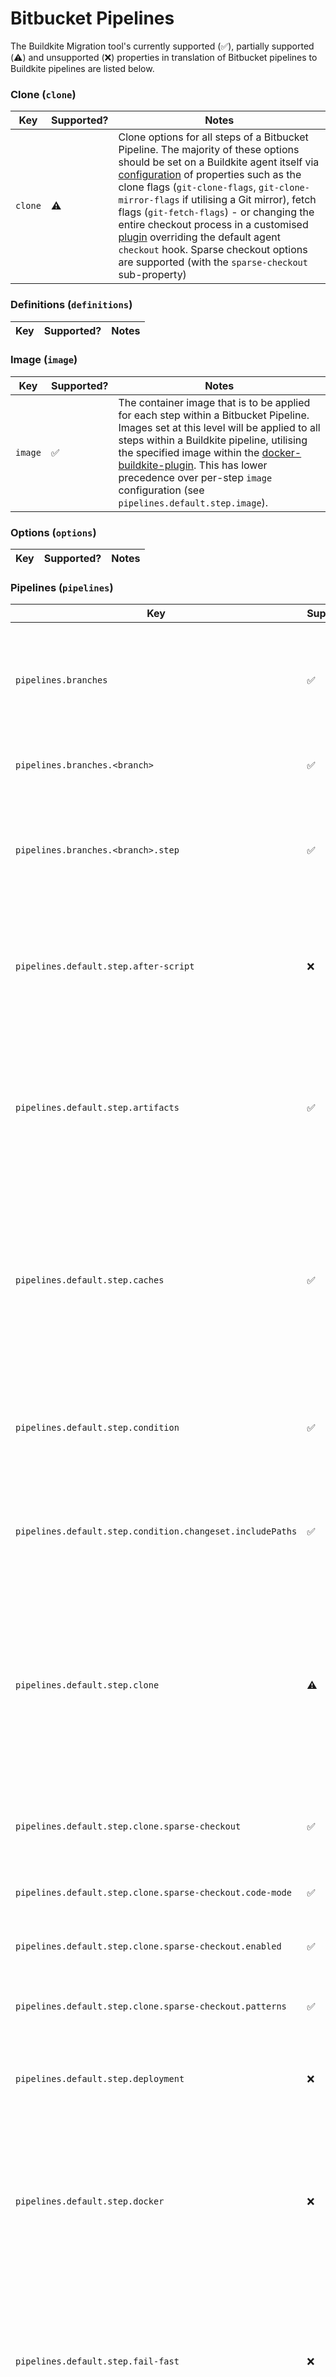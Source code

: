 # Bitbucket Pipelines

The Buildkite Migration tool's currently supported (✅), partially supported (⚠️) and unsupported (❌) properties in translation of Bitbucket pipelines to Buildkite pipelines are listed below.

### Clone (`clone`)

| Key | Supported? | Notes |
| --- | --- | --- |
| `clone` | ⚠️ | Clone options for all steps of a Bitbucket Pipeline. The majority of these options should be set on a Buildkite agent itself via [configuration](https://buildkite.com/docs/agent/v3/configuration) of properties such as the clone flags (`git-clone-flags`, `git-clone-mirror-flags` if utilising a Git mirror), fetch flags (`git-fetch-flags`) - or changing the entire checkout process in a customised [plugin](https://buildkite.com/docs/plugins/writing) overriding the default agent `checkout` hook. Sparse checkout options are supported (with the `sparse-checkout` sub-property) |

### Definitions (`definitions`)

| Key | Supported? | Notes |
| --- | --- | --- |

### Image (`image`)

| Key | Supported? | Notes |
| --- | --- | --- |
| `image` | ✅ | The container image that is to be applied for each step within a Bitbucket Pipeline. Images set at this level will be applied to all steps within a Buildkite pipeline, utilising the specified image within the [docker-buildkite-plugin](https://github.com/buildkite-plugins/docker-buildkite-plugin). This has lower precedence over per-step `image` configuration (see `pipelines.default.step.image`). |

### Options (`options`)

| Key | Supported? | Notes |
| --- | --- | --- |

### Pipelines (`pipelines`)

| Key | Supported? | Notes |
| --- | --- | --- |
| `pipelines.branches` | ✅ | Branch configuration to apply certain Bitbucket Pipeline configuration based for specific branches. Translated to a [step conditional](https://buildkite.com/docs/pipelines/conditionals#conditionals-in-steps) in the corresponding Buildkite pipeline utilising the `build.branch`/`BUILDKITE_BRANCH` variable. |
| `pipelines.branches.<branch>` | ✅ | The branch name/wildcard to apply specific Bitbucket Pipeline step configuration within. |
| `pipelines.branches.<branch>.step` | ✅ | Step configuration for a specific branch within a Bitbucket Pipeline. See configuration options in this section (`pipelines.default.step.<attribute>`) for supported/unsupported attributes. |
| `pipelines.default.step.after-script` | ❌ | The actions that a Bitbucket Pipeline will undertake after the commands in the `script` key are run. For similar hehaviour, a [repository-level](https://buildkite.com/docs/agent/v3/hooks#hook-locations-repository-hooks) `pre-exit` hook approach will yield similar behaviour - running at the latter end of the [job lifecycle](https://buildkite.com/docs/agent/v3/hooks#job-lifecycle-hooks). |
| `pipelines.default.step.artifacts` | ✅ | Build artifacts that will be required for steps later in the Bitbucket Pipeline. Artifacts that are specified (whether one specific file, or multiple) will be set within the generated Buildkite pipeline's command step within the `artifact_paths` [key](https://buildkite.com/docs/pipelines/command-step). Each file found matching (or via glob syntax) will be uploaded to Buildkite's [Artifact storage](https://buildkite.com/docs/agent/v3/cli-artifact) that can be obtained in later steps. |
| `pipelines.default.step.caches` | ✅ | Step-level dependencies downloaded from external sources (Docker, Maven, PyPi for example) which will be able to be re-used in later Bitbucket Pipeline steps. Caches that are set at step level are translated in the corresponding Buildkite pipeline utilising the [cache-buildkite-plugin](https://github.com/buildkite-plugins/cache-buildkite-plugin) to store the downloaded dependencies for re-use between Buildkite builds. |
| `pipelines.default.step.condition` | ✅ | The configuration to prevent a Bitbucket Pipeline step from running unless the specific conditional is met. Translated to an inline conditional (`if`) within the corresponding Buildkite pipelines' command step's `commands` - based on a `git diff` of the base branch.|
| `pipelines.default.step.condition.changeset.includePaths` | ✅ | The specific file (or files) that need to be detected as changed for the `condition` to apply based. This can be set as specific files - or wildcards that match multiple files in a specific directory/directories. |
| `pipelines.default.step.clone` | ⚠️ | Clone options for a specific step of a Bitbucket Pipeline. The majority of these options should be set on a Buildkite agent itself via [configuration](https://buildkite.com/docs/agent/v3/configuration) of properties such as the clone flags (`git-clone-flags`, `git-clone-mirror-flags` if utilising a Git mirror), fetch flags (`git-fetch-flags`) - or changing the entire checkout process in a customised [plugin](https://buildkite.com/docs/plugins/writing) overriding the default agent `checkout` hook. Sparse checkout options are supported (with the `sparse-checkout` sub-property) |
| `pipelines.default.step.clone.sparse-checkout` | ✅ | Sparse-checkout option for a Bitbucket Pipeline step. Translated to utilising the [sparse-checkout-buildkite-plugin](https://github.com/buildkite-plugins/sparse-checkout-buildkite-plugin). |
| `pipelines.default.step.clone.sparse-checkout.code-mode` | ✅ | Whether the checkout patterns are considered to be a list of patterns (passed as the `--no-cone` flag to `git sparse-checkout` command). |
| `pipelines.default.step.clone.sparse-checkout.enabled` | ✅ | Whether sparse checkout is enabled for the Bitbucket Pipeline step. |
| `pipelines.default.step.clone.sparse-checkout.patterns` | ✅ | The list of paths to invoke a sparse checkout for. Can be a pattern to a specific file, directory, or wildcard for all files belonging within a certain directory. |
| `pipelines.default.step.deployment` | ❌ | The environment set for the Bitbucket Deployments dashboard. This has no translatable equivalent within Buildkite. |
| `pipelines.default.step.docker` | ❌ | The availability of docker in Bitbucket Pipelines steps. This will depend on the agent configuration that the corresponding Buildkite command step is being targeted to run said job has available. Consider [tagging](https://buildkite.com/docs/agent/v3/cli-start#tags) agents with `docker=true` to ensure Buildkite command steps requiring hosts with Docker installed and configured to accept/run specific jobs. |
| `pipelines.default.step.fail-fast` | ❌ | Whether a specific step of a Bitbucket Pipeline allows a parallel step to fail entirely if it fails (set as `true`), or allows failures (set as `false`). Consider using a combination of `soft_fail` and/or `cancel_on_build_failing` in the corresponding Buildkite command steps' [attributes](https://buildkite.com/docs/pipelines/command-step#command-step-attributes) for a similar [approach](https://buildkite.com/docs/pipelines/command-step#fail-fast). |
| `pipelines.default.step.image` | ✅ | The container image that is to be applied for a specific step within a Bitbucket Pipeline. Images set at this level will be applied irrespective of the pipeline-level `image` key that is set, and will be applied in the corresponding Buildkite pipeline using the [docker-buildkite-plugin](https://github.com/buildkite-plugins/docker-buildkite-plugin). |
| `pipelines.default.step.max-time` | ✅ | The maximum allowable time that a step within a Bitbucket Pipeline is able to run for. Translates to the corresponding Buildkite pipelines' command step `timeout_in_minutes` attribute. |
| `pipelines.default.step.name` | ✅ | The name of a specific step within a Bitbucket Pipeline. Translates to a Buildkite command step's `label`. |
| `pipelines.default.step.oidc` | ✅ | Open ID Connect configuration that will be applied for this Bitbucket Pipeline step. The generated command step in the corresponding Buildkite pipeline will [request](https://buildkite.com/docs/agent/v3/cli-oidc#request-oidc-token) an OIDC token and export it into the job environment as `BITBUCKET_STEP_OIDC_TOKEN` (to be passed to `sts` to assume an AWS role for example) |
| `pipelines.default.step.runs-on` | ✅ | Allocating the Bitbucket Pipeline to run on a self-hosted runner with the specific label. All `runs-on` values will be set as agent [tags](https://buildkite.com/docs/pipelines/defining-steps#targeting-specific-agents) in the Buildkite command step for targeting on specific Buildkite agents within an organization. |
| `pipelines.default.step.script` | ✅ | The individual commands that make up a specific step. Each is translated into a singular command within the `commands` key of a Buildkite command step. |
| `pipelines.default.step.size` | ✅ | Allocation of sizing options for the given memory for a specific step within a Bitbucket Pipeline. The `size` value will be set as an agent [tag](https://buildkite.com/docs/pipelines/defining-steps#targeting-specific-agents) in the Buildkite command step for targeting on specific Buildkite agents within an organization. |
| `pipelines.default.step.trigger` | ✅ | The configuration setting the running a Bitbucket Pipeline step manually or automatically (latter being defaulted). For `manual` triggers - an [input step](https://buildkite.com/docs/pipelines/input-step) is inserted into the generated Buildkite pipeline before the specified `script` within a further command step. Explicit dependencies with `depends_on` are set between the two steps; requiring manual processing. |
